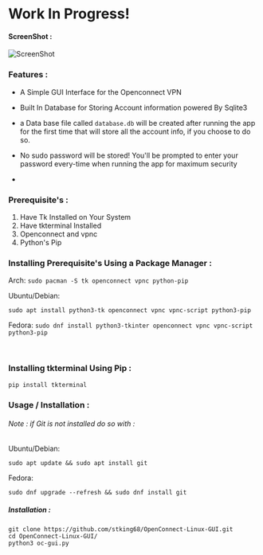 # Work In Progress!

#### ScreenShot :

![ScreenShot](https://raw.githubusercontent.com/stking68/OpenConnect-Linux-GUI/main/screenshot1.png) 

### Features :

- A Simple GUI Interface for the Openconnect VPN

- Built In Database for Storing Account information powered By Sqlite3

- a Data base file called `database.db` will be created after running the app for the first time that will store all the account info, if you choose to do so.

- No sudo password will be stored! You'll be prompted to enter your password every-time when running the app for maximum security

- <br>

### Prerequisite's :

1. Have Tk Installed on Your System
2. Have tkterminal Installed 
3. Openconnect and vpnc
4. Python's Pip

### Installing Prerequisite's Using a Package Manager :

Arch:
`sudo pacman -S tk openconnect vpnc python-pip`

Ubuntu/Debian:

`sudo apt install python3-tk openconnect vpnc vpnc-script python3-pip`

Fedora:
`sudo dnf install python3-tkinter openconnect vpnc vpnc-script python3-pip`

<br>

### Installing tkterminal Using Pip :

```
pip install tkterminal
```

### Usage / Installation :

###### Note : if Git is not installed do so with :

Ubuntu/Debian:

```
sudo apt update && sudo apt install git
```

Fedora:

```
sudo dnf upgrade --refresh && sudo dnf install git
```

##### Installation :

```
git clone https://github.com/stking68/OpenConnect-Linux-GUI.git
cd OpenConnect-Linux-GUI/
python3 oc-gui.py
```

<br>
